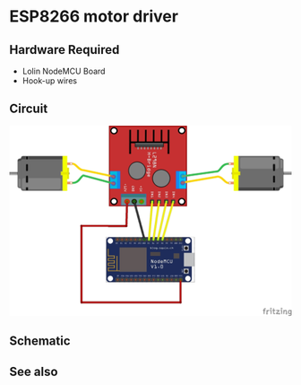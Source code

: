 # ESP8266 motor driver

## Hardware Required

* Lolin NodeMCU Board
* Hook-up wires

## Circuit

![](1468491352111854412.jpg)

## Schematic
## See also
